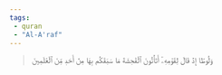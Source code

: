 ```yaml
---
tags: 
 - quran 
 - "Al-A'raf"
---
```


> وَلُوطًا إِذۡ قَالَ لِقَوۡمِهِۦٓ أَتَأۡتُونَ ٱلۡفَٰحِشَةَ مَا سَبَقَكُم بِهَا مِنۡ أَحَدٖ مِّنَ ٱلۡعَٰلَمِينَ
